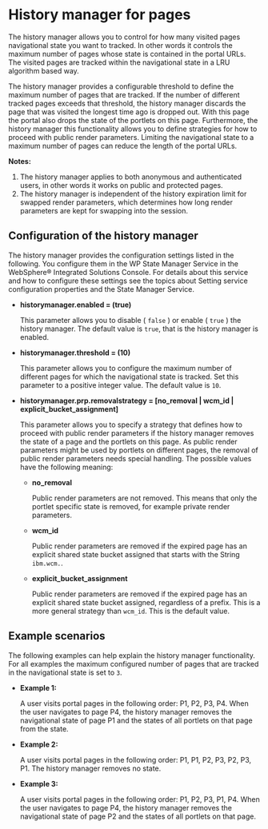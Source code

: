 # History manager for pages

The history manager allows you to control for how many visited pages navigational state you want to tracked. In other words it controls the maximum number of pages whose state is contained in the portal URLs. The visited pages are tracked within the navigational state in a LRU algorithm based way.

The history manager provides a configurable threshold to define the maximum number of pages that are tracked. If the number of different tracked pages exceeds that threshold, the history manager discards the page that was visited the longest time ago is dropped out. With this page the portal also drops the state of the portlets on this page. Furthermore, the history manager this functionality allows you to define strategies for how to proceed with public render parameters. Limiting the navigational state to a maximum number of pages can reduce the length of the portal URLs.

**Notes:**

1.  The history manager applies to both anonymous and authenticated users, in other words it works on public and protected pages.
2.  The history manager is independent of the history expiration limit for swapped render parameters, which determines how long render parameters are kept for swapping into the session.

## Configuration of the history manager

The history manager provides the configuration settings listed in the following. You configure them in the WP State Manager Service in the WebSphere® Integrated Solutions Console. For details about this service and how to configure these settings see the topics about Setting service configuration properties and the State Manager Service.

-   **historymanager.enabled = \(true\)**

    This parameter allows you to disable \( `false` \) or enable \( `true` \) the history manager. The default value is `true`, that is the history manager is enabled.

-   **historymanager.threshold = \(10\)**

    This parameter allows you to configure the maximum number of different pages for which the navigational state is tracked. Set this parameter to a positive integer value. The default value is `10`.

-   **historymanager.prp.removalstrategy = \[no\_removal \| wcm\_id \| explicit\_bucket\_assignment\]**

    This parameter allows you to specify a strategy that defines how to proceed with public render parameters if the history manager removes the state of a page and the portlets on this page. As public render parameters might be used by portlets on different pages, the removal of public render parameters needs special handling. The possible values have the following meaning:

    -   **no\_removal**

        Public render parameters are not removed. This means that only the portlet specific state is removed, for example private render parameters.

    -   **wcm\_id**

        Public render parameters are removed if the expired page has an explicit shared state bucket assigned that starts with the String `ibm.wcm.`.

    -   **explicit\_bucket\_assignment**

        Public render parameters are removed if the expired page has an explicit shared state bucket assigned, regardless of a prefix. This is a more general strategy than `wcm_id`. This is the default value.


## Example scenarios

The following examples can help explain the history manager functionality. For all examples the maximum configured number of pages that are tracked in the navigational state is set to `3`.

-   **Example 1:**

    A user visits portal pages in the following order: P1, P2, P3, P4. When the user navigates to page P4, the history manager removes the navigational state of page P1 and the states of all portlets on that page from the state.

-   **Example 2:**

    A user visits portal pages in the following order: P1, P1, P2, P3, P2, P3, P1. The history manager removes no state.

-   **Example 3:**

    A user visits portal pages in the following order: P1, P2, P3, P1, P4. When the user navigates to page P4, the history manager removes the navigational state of page P2 and the states of all portlets on that page.



